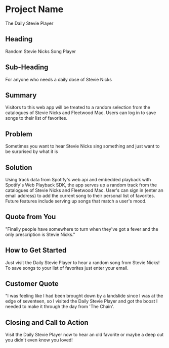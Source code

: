 # Project Name #
The Daily Stevie Player
<!--
> This material was originally posted [here](http://www.quora.com/What-is-Amazons-approach-to-product-development-and-product-management). It is reproduced here for posterities sake.

There is an approach called "working backwards" that is widely used at Amazon. They work backwards from the customer, rather than starting with an idea for a product and trying to bolt customers onto it. While working backwards can be applied to any specific product decision, using this approach is especially important when developing new products or features.

For new initiatives a product manager typically starts by writing an internal press release announcing the finished product. The target audience for the press release is the new/updated product's customers, which can be retail customers or internal users of a tool or technology. Internal press releases are centered around the customer problem, how current solutions (internal or external) fail, and how the new product will blow away existing solutions.

If the benefits listed don't sound very interesting or exciting to customers, then perhaps they're not (and shouldn't be built). Instead, the product manager should keep iterating on the press release until they've come up with benefits that actually sound like benefits. Iterating on a press release is a lot less expensive than iterating on the product itself (and quicker!).

If the press release is more than a page and a half, it is probably too long. Keep it simple. 3-4 sentences for most paragraphs. Cut out the fat. Don't make it into a spec. You can accompany the press release with a FAQ that answers all of the other business or execution questions so the press release can stay focused on what the customer gets. My rule of thumb is that if the press release is hard to write, then the product is probably going to suck. Keep working at it until the outline for each paragraph flows.

Oh, and I also like to write press-releases in what I call "Oprah-speak" for mainstream consumer products. Imagine you're sitting on Oprah's couch and have just explained the product to her, and then you listen as she explains it to her audience. That's "Oprah-speak", not "Geek-speak".

Once the project moves into development, the press release can be used as a touchstone; a guiding light. The product team can ask themselves, "Are we building what is in the press release?" If they find they're spending time building things that aren't in the press release (overbuilding), they need to ask themselves why. This keeps product development focused on achieving the customer benefits and not building extraneous stuff that takes longer to build, takes resources to maintain, and doesn't provide real customer benefit (at least not enough to warrant inclusion in the press release).
 -->

## Heading ##
  Random Stevie Nicks Song Player

## Sub-Heading ##
  For anyone who needs a daily dose of Stevie Nicks

## Summary ##
  Visitors to this web app will be treated to a random selection from the catalogues of Stevie Nicks and Fleetwood Mac. Users can log in to save songs to their list of favorites.

## Problem ##
  Sometimes you want to hear Stevie Nicks sing something and just want to be surprised by what it is

## Solution ##
  Using track data from Spotify's web api and embedded playback with Spotify's Web Playback SDK, the app serves up a random track from the catalogues of Stevie Nicks and Fleetwood Mac. User's can sign in (enter an email address) to add the current song to their personal list of favorites. Future features include serving up songs that match a user's mood.

## Quote from You ##
  "Finally people have somewhere to turn when they've got a fever and the only prescription is Stevie Nicks."

## How to Get Started ##
  Just visit the Daily Stevie Player to hear a random song from Stevie Nicks! To save songs to your list of favorites just enter your email.

## Customer Quote ##
  "I was feeling like I had been brought down by a landslide since I was at the edge of seventeen, so I visited the Daily Stevie Player and got the boost I needed to make it through the day from 'The Chain'.

## Closing and Call to Action ##
  Visit the Daily Stevie Player now to hear an old favorite or maybe a deep cut you didn't even know you loved!